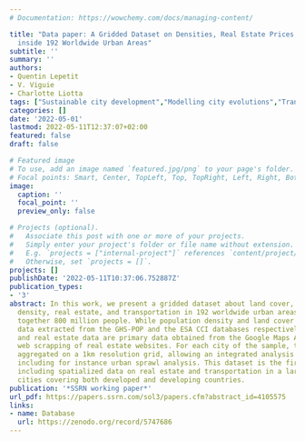 ```yaml
---
# Documentation: https://wowchemy.com/docs/managing-content/

title: "Data paper: A Gridded Dataset on Densities, Real Estate Prices, Transport, and Land Use
  inside 192 Worldwide Urban Areas"
subtitle: ''
summary: ''
authors:
- Quentin Lepetit
- V. Viguie
- Charlotte Liotta
tags: ["Sustainable city development","Modelling city evolutions","Transport emissions"]
categories: []
date: '2022-05-01'
lastmod: 2022-05-11T12:37:07+02:00
featured: false
draft: false

# Featured image
# To use, add an image named `featured.jpg/png` to your page's folder.
# Focal points: Smart, Center, TopLeft, Top, TopRight, Left, Right, BottomLeft, Bottom, BottomRight.
image:
  caption: ''
  focal_point: ''
  preview_only: false

# Projects (optional).
#   Associate this post with one or more of your projects.
#   Simply enter your project's folder or file name without extension.
#   E.g. `projects = ["internal-project"]` references `content/project/deep-learning/index.md`.
#   Otherwise, set `projects = []`.
projects: []
publishDate: '2022-05-11T10:37:06.752887Z'
publication_types:
- '3'
abstract: In this work, we present a gridded dataset about land cover, population
  density, real estate, and transportation in 192 worldwide urban areas representing
  together 800 million people. While population density and land cover are secondary
  data extracted from the GHS-POP and the ESA CCI databases respectively, transportation
  and real estate data are primary data obtained from the Google Maps API and the
  web scrapping of real estate websites. For each city of the sample, these data are
  aggregated on a 1km resolution grid, allowing an integrated analysis with applications
  including for instance urban sprawl analysis. This dataset is the first dataset
  including spatialized data on real estate and transportation in a large sample of
  cities covering both developed and developing countries.
publication: '*SSRN working paper*'
url_pdf: https://papers.ssrn.com/sol3/papers.cfm?abstract_id=4105575
links:
- name: Database
  url: https://zenodo.org/record/5747686
---
```

